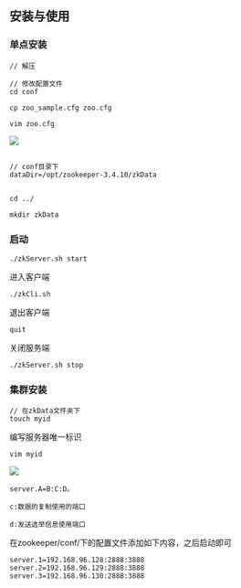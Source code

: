 ## 安装与使用

### 单点安装 

```
// 解压

// 修改配置文件
cd conf

cp zoo_sample.cfg zoo.cfg

vim zoo.cfg
```

![](https://raw.githubusercontent.com/matt17du/img/main/img/20201225202020.png)



```

// conf目录下
dataDir=/opt/zookeeper-3.4.10/zkData


cd ../

mkdir zkData
```



### 启动

```
./zkServer.sh start

```

进入客户端

```
./zkCli.sh
```

退出客户端

```
quit
```

关闭服务端

```
./zkServer.sh stop
```

### 集群安装



```
// 在zkData文件夹下
touch myid
```

编写服务器唯一标识

```
vim myid
```

![](https://raw.githubusercontent.com/matt17du/img/main/img/20201227002629.png)





```
server.A=B:C:D。

c:数据的复制使用的端口

d:发送选举信息使用端口
```

在zookeeper/conf/下的配置文件添加如下内容，之后启动即可

```
server.1=192.168.96.128:2888:3888
server.2=192.168.96.129:2888:3888
server.3=192.168.96.130:2888:3888
```

